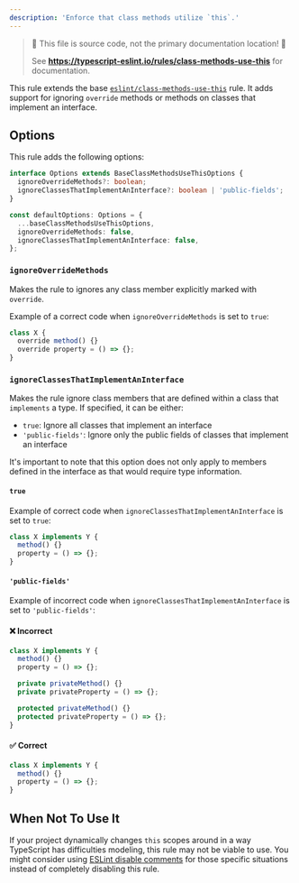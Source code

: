 ```yaml
---
description: 'Enforce that class methods utilize `this`.'
---
```


> 🛑 This file is source code, not the primary documentation location! 🛑
>
> See **https://typescript-eslint.io/rules/class-methods-use-this** for documentation.

This rule extends the base [`eslint/class-methods-use-this`](https://eslint.org/docs/rules/class-methods-use-this) rule.
It adds support for ignoring `override` methods or methods on classes that implement an interface.

## Options

This rule adds the following options:

```ts
interface Options extends BaseClassMethodsUseThisOptions {
  ignoreOverrideMethods?: boolean;
  ignoreClassesThatImplementAnInterface?: boolean | 'public-fields';
}

const defaultOptions: Options = {
  ...baseClassMethodsUseThisOptions,
  ignoreOverrideMethods: false,
  ignoreClassesThatImplementAnInterface: false,
};
```

### `ignoreOverrideMethods`

Makes the rule to ignores any class member explicitly marked with `override`.

Example of a correct code when `ignoreOverrideMethods` is set to `true`:

```ts option='{ "ignoreOverrideMethods": true }' showPlaygroundButton
class X {
  override method() {}
  override property = () => {};
}
```

### `ignoreClassesThatImplementAnInterface`

Makes the rule ignore class members that are defined within a class that `implements` a type.
If specified, it can be either:

- `true`: Ignore all classes that implement an interface
- `'public-fields'`: Ignore only the public fields of classes that implement an interface

It's important to note that this option does not only apply to members defined in the interface as that would require type information.

#### `true`

Example of correct code when `ignoreClassesThatImplementAnInterface` is set to `true`:

```ts option='{ "ignoreClassesThatImplementAnInterface": true }' showPlaygroundButton
class X implements Y {
  method() {}
  property = () => {};
}
```

#### `'public-fields'`

Example of incorrect code when `ignoreClassesThatImplementAnInterface` is set to `'public-fields'`:

<!--tabs-->

#### ❌ Incorrect

```ts
class X implements Y {
  method() {}
  property = () => {};

  private privateMethod() {}
  private privateProperty = () => {};

  protected privateMethod() {}
  protected privateProperty = () => {};
}
```

#### ✅ Correct

```ts
class X implements Y {
  method() {}
  property = () => {};
}
```

<!--/tabs-->

## When Not To Use It

If your project dynamically changes `this` scopes around in a way TypeScript has difficulties modeling, this rule may not be viable to use.
You might consider using [ESLint disable comments](https://eslint.org/docs/latest/use/configure/rules#using-configuration-comments-1) for those specific situations instead of completely disabling this rule.
